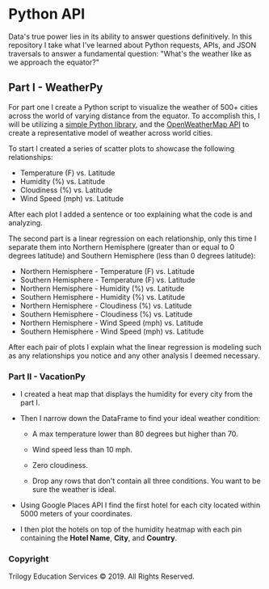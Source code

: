 # Python API 

Data's true power lies in its ability to answer questions definitively. In this repository I take what I've learned about Python requests, APIs, and JSON traversals to answer a fundamental question: "What's the weather like as we approach the equator?"

## Part I - WeatherPy

For part one I create a Python script to visualize the weather of 500+ cities across the world of varying distance from the equator. To accomplish this, I will be utilizing a [simple Python library](https://pypi.python.org/pypi/citipy), and the [OpenWeatherMap API](https://openweathermap.org/api) to create a representative model of weather across world cities.

To start I created a series of scatter plots to showcase the following relationships:

* Temperature (F) vs. Latitude
* Humidity (%) vs. Latitude
* Cloudiness (%) vs. Latitude
* Wind Speed (mph) vs. Latitude

After each plot I added a sentence or too explaining what the code is and analyzing.

The second part is a linear regression on each relationship, only this time I separate them into Northern Hemisphere (greater than or equal to 0 degrees latitude) and Southern Hemisphere (less than 0 degrees latitude):

* Northern Hemisphere - Temperature (F) vs. Latitude
* Southern Hemisphere - Temperature (F) vs. Latitude
* Northern Hemisphere - Humidity (%) vs. Latitude
* Southern Hemisphere - Humidity (%) vs. Latitude
* Northern Hemisphere - Cloudiness (%) vs. Latitude
* Southern Hemisphere - Cloudiness (%) vs. Latitude
* Northern Hemisphere - Wind Speed (mph) vs. Latitude
* Southern Hemisphere - Wind Speed (mph) vs. Latitude

After each pair of plots I explain what the linear regression is modeling such as any relationships you notice and any other analysis I deemed necessary.

### Part II - VacationPy

* I created a heat map that displays the humidity for every city from the part I.

* Then I narrow down the DataFrame to find your ideal weather condition:

  * A max temperature lower than 80 degrees but higher than 70.

  * Wind speed less than 10 mph.

  * Zero cloudiness.

  * Drop any rows that don't contain all three conditions. You want to be sure the weather is ideal.


* Using Google Places API I find the first hotel for each city located within 5000 meters of your coordinates.

* I then plot the hotels on top of the humidity heatmap with each pin containing the **Hotel Name**, **City**, and **Country**.

### Copyright

Trilogy Education Services © 2019. All Rights Reserved.
